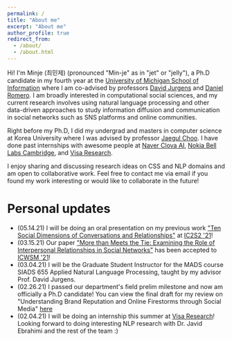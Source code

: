 ```yaml
---
permalink: /
title: "About me"
excerpt: "About me"
author_profile: true
redirect_from: 
  - /about/
  - /about.html
---
```


Hi! I'm Minje (최민제) (pronounced "Min-je" as in "jet" or "jelly"), a Ph.D candidate in my fourth year at the [University of Michigan School of Information](https://www.si.umich.edu/) where I am co-advised by professors [David Jurgens](http://jurgens.people.si.umich.edu/) and [Daniel Romero](http://www.dromero.org/).
I am broadly interested in computational social sciences, and my current research involves using natural language processing and other data-driven approaches to study information diffusion and communication in social networks such as SNS platforms and online communities.

Right before my Ph.D, I did my undergrad and masters in computer science at Korea University where I was advised by professor [Jaegul Choo](https://sites.google.com/site/jaegulchoo/). 
I have done past internships with awesome people at [Naver Clova AI](https://clova.ai/en/research/research-areas.html), [Nokia Bell Labs Cambridge](https://social-dynamics.net/), and [Visa Research](https://usa.visa.com/about-visa/visa-research.html).

I enjoy sharing and discussing research ideas on CSS and NLP domains and am open to collaborative work. 
Feel free to contact me via email if you found my work interesting or would like to collaborate in the future!

Personal updates
======
- (05.14.21) I will be doing an oral presentation on my previous work ["Ten Social Dimensions of Conversations and Relationships"](https://minjechoi.github.io/publications/2020-WWW) at [IC2S2 '21](https://ic2s2-2021.ethz.ch/)! 
- (03.15.21) Our paper ["More than Meets the Tie: Examining the Role of Interpersonal Relationships in Social Networks"](https://minjechoi.github.io/publications/2021-relationships) has been accepted to [ICWSM '21](https://www.icwsm.org/2021/index.html)! 
- (03.04.21) I will be the Graduate Student Instructor for the MADS course SIADS 655 Applied Natural Language Processing, taught by my advisor Prof. David Jurgens.
- (02.26.21) I passed our department's field prelim milestone and now am officially a Ph.D candidate! You can view the final draft for my review on "Understanding Brand Reputation and Online Firestorms through Social Media" [here](http://minjechoi.github.io/files/misc/Choi_prelim_final.pdf)
- (02.04.21) I will be doing an internship this summer at [Visa Research](https://usa.visa.com/about-visa/visa-research.html)! Looking forward to doing interesting NLP research with Dr. Javid Ebrahimi and the rest of the team :)

